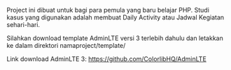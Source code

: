 Project ini dibuat untuk bagi para pemula yang baru belajar PHP. Studi kasus yang digunakan adalah membuat Daily Activity atau Jadwal Kegiatan sehari-hari.

Silahkan download template AdminLTE versi 3 terlebih dahulu dan letakkan ke dalam direktori namaproject/template/

Link download AdminLTE 3: https://github.com/ColorlibHQ/AdminLTE